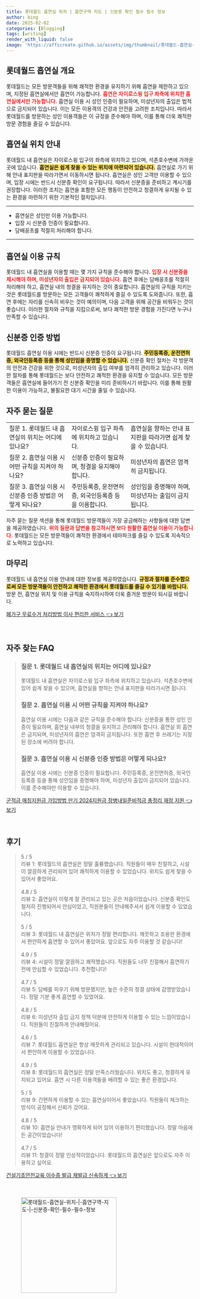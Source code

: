 ```yaml
---
title: 롯데월드 흡연실 위치 | 흡연구역 지도 | 신분증 확인 필수 필수 정보
author: bing
date: 2025-02-02
categories: [Blogging]
tags: [writing]
render_with_liquid: false
image: 'https://afficreate.github.io/assets/img/thumbnail/롯데월드-흡연실-위치-|-흡연구역-지도-|-신분증-확인-필수-필수-정보.webp'
---
```



<h2 id='롯데월드 흡연실 개요'>롯데월드 흡연실 개요</h2>

<p>롯데월드는 모든 방문객들을 위해 쾌적한 환경을 유지하기 위해 흡연을 제한하고 있으며, 지정된 흡연실에서만 흡연이 가능합니다. <b><span style="color: #ee2323;">흡연은 자이로스윙 입구 좌측에 위치한 흡연실에서만 가능합니다.</span></b> 흡연실 이용 시 성인 인증이 필요하며, 미성년자의 출입은 법적으로 금지되어 있습니다. 이는 모든 이용객의 건강과 안전을 고려한 조치입니다. 따라서 롯데월드를 방문하는 성인 이용객들은 이 규정을 준수해야 하며, 이를 통해 더욱 쾌적한 방문 경험을 즐길 수 있습니다.</p>

<h2 id='흡연실 위치 안내'>흡연실 위치 안내</h2>

<p>롯데월드 내 흡연실은 자이로스윙 입구의 좌측에 위치하고 있으며, 석촌호수변에 가까운 곳에 있습니다. <b><span style="background-color: #ffe066;">흡연실은 쉽게 찾을 수 있는 위치에 마련되어 있습니다.</span></b> 흡연실로 가기 위해 안내 표지판을 따라가면서 이동하시면 됩니다. 흡연실은 성인 고객만 이용할 수 있으며, 입장 시에는 반드시 신분증 확인이 요구됩니다. 따라서 신분증을 준비하고 계시기를 권장합니다. 이러한 조치는 흡연을 포함한 모든 행동이 안전하고 청결하게 유지될 수 있는 환경을 마련하기 위한 기본적인 절차입니다. </p>

<hr />

<ul>
    <li>흡연실은 성인만 이용 가능합니다.</li>
    <li>입장 시 신분증 인증이 필요합니다.</li>
    <li>담배꽁초를 적절히 처리해야 합니다.</li>
</ul>

<hr />

<h2 id='흡연실 이용 규칙'>흡연실 이용 규칙</h2>

<p>롯데월드 내 흡연실을 이용할 때는 몇 가지 규칙을 준수해야 합니다. <b><span style="color: #ee2323;">입장 시 신분증을 제시해야 하며, 미성년자의 출입은 금지되어 있습니다.</span></b> 흡연 후에는 담배꽁초를 적절히 처리해야 하고, 흡연실 내의 청결을 유지하는 것이 중요합니다. 흡연실의 규칙을 지키는 것은 롯데월드를 방문하는 모든 고객들이 쾌적하게 즐길 수 있도록 도와줍니다. 또한, 흡연 후에는 자리를 신속히 비우는 것이 예의이며, 다음 고객을 위해 공간을 비워두는 것이 좋습니다. 이러한 절차와 규칙을 지킴으로써, 보다 쾌적한 방문 경험을 가진다면 누구나 만족할 수 있습니다.</p>

<h2 id='신분증 인증 방법'>신분증 인증 방법</h2>

<p>롯데월드 흡연실 이용 시에는 반드시 신분증 인증이 요구됩니다. <b><span style="background-color: #ffe066;">주민등록증, 운전면허증, 외국인등록증 등을 통해 성인임을 증명할 수 있습니다.</span></b> 신분증 확인 절차는 각 방문객의 안전과 건강을 위한 것으로, 미성년자의 출입 여부를 엄격히 관리하고 있습니다. 이러한 절차를 통해 롯데월드는 보다 안전하고 쾌적한 환경을 유지할 수 있습니다. 모든 방문객들은 흡연실에 들어가기 전 신분증 확인을 미리 준비하시기 바랍니다. 이를 통해 원활한 이용이 가능하고, 불필요한 대기 시간을 줄일 수 있습니다.</p>

<h2 id='자주 묻는 질문'>자주 묻는 질문</h2>

<table>
    <tr>
        <td>질문 1. 롯데월드 내 흡연실의 위치는 어디에 있나요?</td>
        <td>자이로스윙 입구 좌측에 위치하고 있습니다.</td>
        <td>흡연실을 향하는 안내 표지판을 따라가면 쉽게 찾을 수 있습니다.</td>
    </tr>
    <tr>
        <td>질문 2. 흡연실 이용 시 어떤 규칙을 지켜야 하나요?</td>
        <td>신분증 인증이 필요하며, 청결을 유지해야 합니다.</td>
        <td>미성년자의 흡연은 엄격히 금지됩니다.</td>
    </tr>
    <tr>
        <td>질문 3. 흡연실 이용 시 신분증 인증 방법은 어떻게 되나요?</td>
        <td>주민등록증, 운전면허증, 외국인등록증 등을 이용합니다.</td>
        <td>성인임을 증명해야 하며, 미성년자는 출입이 금지됩니다.</td>
    </tr>
</table>

<p>자주 묻는 질문 섹션을 통해 롯데월드 방문객들이 가장 궁금해하는 사항들에 대한 답변을 제공하였습니다. <b><span style="color: #ee2323;">위의 질문과 답변을 참고하시면 보다 원활한 흡연실 이용이 가능합니다.</span></b> 롯데월드는 모든 방문객들이 쾌적한 환경에서 테마파크를 즐길 수 있도록 지속적으로 노력하고 있습니다.</p>

<h2 id='마무리'>마무리</h2>

<p>롯데월드 내 흡연실 이용 안내에 대한 정보를 제공하였습니다. <b><span style="background-color: #ffe066;">규정과 절차를 준수함으로써 모든 방문객들이 안전하고 쾌적한 환경에서 롯데월드를 즐길 수 있기를 바랍니다.</span></b> 방문 전, 흡연실 위치 및 이용 규칙을 숙지하시하여 더욱 즐거운 방문이 되시길 바랍니다.</p>


<p><a class="click-button" title="폐가구 무료수거 처리방법 이사 편리한 서비스" href="https://afficreate.github.io/posts/%ED%8F%90%EA%B0%80%EA%B5%AC-%EB%AC%B4%EB%A3%8C%EC%88%98%EA%B1%B0-%EC%B2%98%EB%A6%AC%EB%B0%A9%EB%B2%95-%EC%9D%B4%EC%82%AC-%ED%8E%B8%EB%A6%AC%ED%95%9C-%EC%84%9C%EB%B9%84%EC%8A%A4/" rel="dofollow">폐가구 무료수거 처리방법 이사 편리한 서비스 👈 보기</a></p><br>
<h2 id='자주_찾는_FAQ'>자주 찾는 FAQ</h2>
<div itemscope="" itemtype="https://schema.org/FAQPage"> 
<blockquote> 
<div itemscope="" itemprop="mainEntity" itemtype="https://schema.org/Question"> 
<h3 itemprop="name">질문 1. 롯데월드 내 흡연실의 위치는 어디에 있나요?</h3> 
<div itemscope="" itemprop="acceptedAnswer" itemtype="https://schema.org/Answer"> 
<span itemprop="text"> 
<p>롯데월드 내 흡연실은 자이로스윙 입구 좌측에 위치하고 있습니다. 석촌호수변에 있어 쉽게 찾을 수 있으며, 흡연실을 향하는 안내 표지판을 따라가시면 됩니다.</p> 
</span> 
</div> 
</div> 

<div itemscope="" itemprop="mainEntity" itemtype="https://schema.org/Question"> 
<h3 itemprop="name">질문 2. 흡연실 이용 시 어떤 규칙을 지켜야 하나요?</h3> 
<div itemscope="" itemprop="acceptedAnswer" itemtype="https://schema.org/Answer"> 
<span itemprop="text"> 
<p>흡연실 이용 시에는 다음과 같은 규칙을 준수해야 합니다: 신분증을 통한 성인 인증이 필요하며, 흡연실 내부의 청결을 유지하고 관리해야 합니다. 흡연실 외 흡연은 금지되며, 미성년자의 흡연은 엄격히 금지됩니다. 또한 흡연 후 쓰레기는 지정된 장소에 버려야 합니다.</p> 
</span> 
</div> 
</div> 

<div itemscope="" itemprop="mainEntity" itemtype="https://schema.org/Question"> 
<h3 itemprop="name">질문 3. 흡연실 이용 시 신분증 인증 방법은 어떻게 되나요?</h3> 
<div itemscope="" itemprop="acceptedAnswer" itemtype="https://schema.org/Answer"> 
<span itemprop="text"> 
<p>흡연실 이용 시에는 신분증 인증이 필요합니다. 주민등록증, 운전면허증, 외국인등록증 등을 통해 성인임을 증명해야 하며, 미성년자 출입이 금지되어 있습니다. 이를 준수해야만 이용할 수 있습니다.</p> 
</span> 
</div> 
</div> 

</blockquote> 
</div>
<p><a class="click-button" title="군적금 매칭지원금 가입방법 만기 2024지원금 장병내일준비적금 총정리 재정 지원" href="https://afficreate.github.io/posts/%EA%B5%B0%EC%A0%81%EA%B8%88-%EB%A7%A4%EC%B9%AD%EC%A7%80%EC%9B%90%EA%B8%88-%EA%B0%80%EC%9E%85%EB%B0%A9%EB%B2%95-%EB%A7%8C%EA%B8%B0-2024%EC%A7%80%EC%9B%90%EA%B8%88-%EC%9E%A5%EB%B3%91%EB%82%B4%EC%9D%BC%EC%A4%80%EB%B9%84%EC%A0%81%EA%B8%88-%EC%B4%9D%EC%A0%95%EB%A6%AC-%EC%9E%AC%EC%A0%95-%EC%A7%80%EC%9B%90/" rel="dofollow">군적금 매칭지원금 가입방법 만기 2024지원금 장병내일준비적금 총정리 재정 지원 👈 보기</a></p><br>
<h2 id='후기'>후기</h2>
<div itemscope itemtype="https://schema.org/Product">
  <blockquote>
  <div itemprop="review" itemscope itemtype="https://schema.org/Review">
      <div itemprop="reviewRating" itemscope itemtype="https://schema.org/Rating"> <span itemprop="ratingValue">5</span> / <span itemprop="bestRating">5</span> </div>
      <span itemprop="reviewBody">리뷰 1: 롯데월드의 흡연실은 정말 훌륭했습니다. 직원들이 매우 친절하고, 시설이 깔끔하게 관리되어 있어 쾌적하게 이용할 수 있었습니다. 위치도 쉽게 찾을 수 있어서 좋았어요.</span>
  </div>
  <br>
  <div itemprop="review" itemscope itemtype="https://schema.org/Review">
      <div itemprop="reviewRating" itemscope itemtype="https://schema.org/Rating"> <span itemprop="ratingValue">4.8</span> / <span itemprop="bestRating">5</span> </div>
      <span itemprop="reviewBody">리뷰 2: 흡연실이 이렇게 잘 관리되고 있는 곳은 처음이었습니다. 신분증 확인도 철저히 진행되어서 안심이었고, 직원분들이 안내해주셔서 쉽게 이용할 수 있었습니다.</span>
  </div>
  <br>
  <div itemprop="review" itemscope itemtype="https://schema.org/Review">
      <div itemprop="reviewRating" itemscope itemtype="https://schema.org/Rating"> <span itemprop="ratingValue">5</span> / <span itemprop="bestRating">5</span> </div>
      <span itemprop="reviewBody">리뷰 3: 롯데월드 내 흡연실은 위치가 정말 편리합니다. 깨끗하고 조용한 환경에서 편안하게 흡연할 수 있어서 좋았어요. 앞으로도 자주 이용할 것 같습니다!</span>
  </div>
  <br>
  <div itemprop="review" itemscope itemtype="https://schema.org/Review">
      <div itemprop="reviewRating" itemscope itemtype="https://schema.org/Rating"> <span itemprop="ratingValue">4.9</span> / <span itemprop="bestRating">5</span> </div>
      <span itemprop="reviewBody">리뷰 4: 시설이 정말 깔끔하고 쾌적했습니다. 직원들도 너무 친절해서 흡연하기 전에 안심할 수 있었습니다. 추천합니다!</span>
  </div>
  <br>
  <div itemprop="review" itemscope itemtype="https://schema.org/Review">
      <div itemprop="reviewRating" itemscope itemtype="https://schema.org/Rating"> <span itemprop="ratingValue">4.7</span> / <span itemprop="bestRating">5</span> </div>
      <span itemprop="reviewBody">리뷰 5: 담배를 피우기 위해 방문했지만, 높은 수준의 청결 상태에 감명받았습니다. 정말 기분 좋게 흡연할 수 있었어요.</span>
  </div>
  <br>
  <div itemprop="review" itemscope itemtype="https://schema.org/Review">
      <div itemprop="reviewRating" itemscope itemtype="https://schema.org/Rating"> <span itemprop="ratingValue">4.8</span> / <span itemprop="bestRating">5</span> </div>
      <span itemprop="reviewBody">리뷰 6: 미성년자 출입 금지 정책 덕분에 안전하게 이용할 수 있는 느낌이었습니다. 직원들이 친절하게 안내해줬어요.</span>
  </div>
  <br>
  <div itemprop="review" itemscope itemtype="https://schema.org/Review">
      <div itemprop="reviewRating" itemscope itemtype="https://schema.org/Rating"> <span itemprop="ratingValue">4.6</span> / <span itemprop="bestRating">5</span> </div>
      <span itemprop="reviewBody">리뷰 7: 롯데월드 흡연실은 항상 깨끗하게 관리되고 있습니다. 시설이 현대적이어서 편안하게 이용할 수 있었습니다.</span>
  </div>
  <br>
  <div itemprop="review" itemscope itemtype="https://schema.org/Review">
      <div itemprop="reviewRating" itemscope itemtype="https://schema.org/Rating"> <span itemprop="ratingValue">4.9</span> / <span itemprop="bestRating">5</span> </div>
      <span itemprop="reviewBody">리뷰 8: 롯데월드의 흡연실은 정말 만족스러웠습니다. 위치도 좋고, 청결하게 유지되고 있어요. 흡연 시 다른 이용객들을 배려할 수 있는 좋은 환경입니다.</span>
  </div>
  <br>
  <div itemprop="review" itemscope itemtype="https://schema.org/Review">
      <div itemprop="reviewRating" itemscope itemtype="https://schema.org/Rating"> <span itemprop="ratingValue">5</span> / <span itemprop="bestRating">5</span> </div>
      <span itemprop="reviewBody">리뷰 9: 간편하게 이용할 수 있는 흡연실이어서 좋았습니다. 직원들이 체크하는 방식이 공정해서 신뢰가 갔어요.</span>
  </div>
  <br>
  <div itemprop="review" itemscope itemtype="https://schema.org/Review">
      <div itemprop="reviewRating" itemscope itemtype="https://schema.org/Rating"> <span itemprop="ratingValue">4.8</span> / <span itemprop="bestRating">5</span> </div>
      <span itemprop="reviewBody">리뷰 10: 흡연실 안내가 명확하게 되어 있어 이용하기 편리했습니다. 정말 마음에 든 공간이었습니다!</span>
  </div>
  <br>
  <div itemprop="review" itemscope itemtype="https://schema.org/Review">
      <div itemprop="reviewRating" itemscope itemtype="https://schema.org/Rating"> <span itemprop="ratingValue">4.7</span> / <span itemprop="bestRating">5</span> </div>
      <span itemprop="reviewBody">리뷰 11: 청결이 정말 인상적이었습니다. 롯데월드의 흡연실은 앞으로도 자주 이용하고 싶어요.</span>
  </div>
  </blockquote>
</div>
<p><a class="click-button" title="건설기초안전교육 이수증 발급 재발급 신속하게" href="https://afficreate.github.io/posts/%EA%B1%B4%EC%84%A4%EA%B8%B0%EC%B4%88%EC%95%88%EC%A0%84%EA%B5%90%EC%9C%A1-%EC%9D%B4%EC%88%98%EC%A6%9D-%EB%B0%9C%EA%B8%89-%EC%9E%AC%EB%B0%9C%EA%B8%89-%EC%8B%A0%EC%86%8D%ED%95%98%EA%B2%8C/" rel="dofollow">건설기초안전교육 이수증 발급 재발급 신속하게 👈 보기</a></p><br>
<figure class="image"><img src="https://afficreate.github.io/assets/img/thumbnail/롯데월드-흡연실-위치-|-흡연구역-지도-|-신분증-확인-필수-필수-정보.webp" alt="롯데월드-흡연실-위치-|-흡연구역-지도-|-신분증-확인-필수-필수-정보" width="256" height="256"></figure>